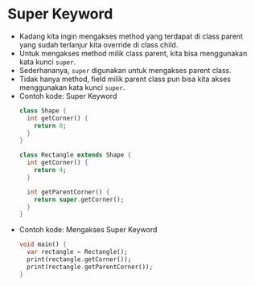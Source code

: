 # Super Keyword
* Kadang kita ingin mengakses method yang terdapat di class parent yang sudah terlanjur kita override di class child.
* Untuk mengakses method milik class parent, kita bisa menggunakan kata kunci ``` super ```.
* Sederhananya, ``` super ``` digunakan untuk mengakses parent class.
* Tidak hanya method, field milik parent class pun bisa kita akses menggunakan kata kunci ``` super ```.
* Contoh kode: Super Keyword
  ```dart
  class Shape {
    int getCorner() {
      return 0;
    }
  }

  class Rectangle extends Shape {
    int getCorner() {
      return 4;
    }

    int getParentCorner() {
      return super.getCorner();
    }
  }
  ```
* Contoh kode: Mengakses Super Keyword
  ```dart
  void main() {
    var rectangle = Rectangle();
    print(rectangle.getCorner());
    print(rectangle.getParentCorner());
  }
  ```
